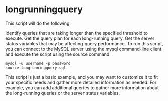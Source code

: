 # longrunningquery
This script will do the following:

Identify queries that are taking longer than the specified threshold to execute.
Get the query plan for each long-running query.
Get the server status variables that may be affecting query performance.
To run this script, you can connect to the MySQL server using the mysql command-line client and execute the script using the source command:

```
mysql -u username -p password
source longrunningquery.sql
```
This script is just a basic example, and you may want to customize it to fit your specific needs and gather more detailed information as needed. For example, you can add additional queries to gather more information about the long-running queries or the server status variables.
